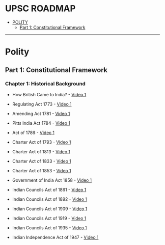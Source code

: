 # UPSC ROADMAP

* [POLITY](#polity)
  * [Part 1: Constitutional Framework](#constitutional-framework)

---
# Polity

## Part 1: Constitutional Framework

### Chapter 1: Historical Background

* How British Came to India? - [Video 1](https://www.youtube.com/watch?v=3bZoB8PiXas)
* Regulating Act 1773 - [Video 1](#)
* Amending Act 1781 - [Video 1](#)
* Pitts India Act 1784 - [Video 1](#)
* Act of 1786 - [Video 1](#)
* Charter Act of 1793 - [Video 1](#)
* Charter Act of 1813 - [Video 1](#)
* Charter Act of 1833 - [Video 1](#)
* Charter Act of 1853 - [Video 1](#)

* Government of India Act 1858 - [Video 1](#)
* Indian Councils Act of 1861 - [Video 1](#)
* Indian Councils Act of 1892 - [Video 1](#)
* Indian Councils Act of 1909 - [Video 1](#)
* Indian Councils Act of 1919 - [Video 1](#)
* Indian Councils Act of 1935 - [Video 1](#)
* Indian Independence Act of 1947 - [Video 1](#)


